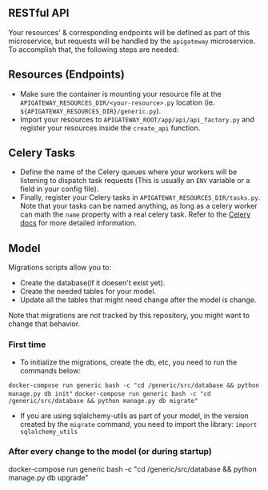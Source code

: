 ## RESTful API

Your resources' & corresponding endpoints will be defined as part of this microservice, but requests will be handled by the `apigateway` microservice. To accomplish that, the following steps are needed:

## Resources (Endpoints)

-   Make sure the container is mounting your resource file at the `APIGATEWAY_RESOURCES_DIR/<your-resource>.py` location (ie. `${APIGATEWAY_RESOURCES_DIR}/generic.py`).
-   Import your resources to `APIGATEWAY_ROOT/app/api/api_factory.py` and register your resources inside the `create_api` function.

## Celery Tasks

-   Define the name of the Celery queues where your workers will be listening to dispatch task requests (This is usually an `ENV` variable or a field in your config file).
-   Finally, register your Celery tasks in `APIGATEWAY_RESOURCES_DIR/tasks.py`. Note that your tasks can be named anything, as long as a celery worker can math the `name` property with a real celery task. Refer to the [Celery docs](http://docs.celeryproject.org/en/latest/index.html) for more detailed information.

## Model

Migrations scripts allow you to:

-   Create the database(if it doesen't exist yet).
-   Create the needed tables for your model.
-   Update all the tables that might need change after the model is change.

Note that migrations are not tracked by this repository, you might want to change that behavior.

### First time

-   To initialize the migrations, create the db, etc, you need to run the commands below:

`docker-compose run generic bash -c "cd /generic/src/database && python manage.py db init"`
`docker-compose run generic bash -c "cd /generic/src/database && python manage.py db migrate"`

-   If you are using sqlalchemy-utils as part of your model, in the version created by the `migrate` command, you need to import the library:
    `import sqlalchemy_utils`

### After every change to the model (or during startup)

docker-compose run generic bash -c "cd /generic/src/database && python manage.py db upgrade"
